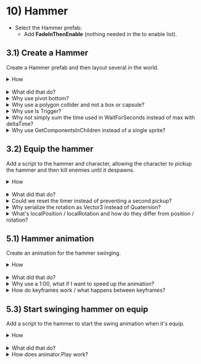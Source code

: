 # 10) Hammer


 - Select the Hammer prefab:
   - Add **FadeInThenEnable** (nothing needed in the to enable list).


## 3.1) Create a Hammer

Create a Hammer prefab and then layout several in the world.

<details><summary>How</summary>

 - Change the sprite's pivot to Bottom. We are using **Hammer**.
 - Add to the world and scale (to about .2).
 - Add a **PolygonCollider2D**:
   - Check Is Trigger.
 - Create a prefab.
 - Add several Hammers and lay them out for the level.

<br>Hammer blinks red before despawning:

 - Create script Components/Death/**DeathEffectFlash**:

```csharp
using System.Collections;
using UnityEngine;

public class DeathEffectFlash : DeathEffect
{
  [SerializeField]
  float lengthToFlashFor = 5;

  [SerializeField]
  float timePerColorChange = .75f;

  [SerializeField]
  float colorChangeTimeFactorPerFlash = .85f;

  public override float timeUntilObjectMayBeDestroyed
  {
    get
    {
      return lengthToFlashFor;
    }
  }

  public override void PlayDeathEffects()
  {
    StartCoroutine(FlashToDeath());
  }

  IEnumerator FlashToDeath()
  {
    SpriteRenderer[] spriteList 
      = GetComponentsInChildren<SpriteRenderer>();
    float timePassed = 0;
    bool isRed = false;
    while(timePassed < lengthToFlashFor)
    {
      SetColor(spriteList, isRed ? Color.red : Color.white);
      isRed = !isRed;

      yield return new WaitForSeconds(timePerColorChange);
      timePerColorChange = Mathf.Max(Time.deltaTime, timePerColorChange);
      timePassed += timePerColorChange;
      timePerColorChange *= colorChangeTimeFactorPerFlash;
    }
  }

  void SetColor(
    SpriteRenderer[] spriteList,
    Color color)
  {
    for(int i = 0; i < spriteList.Length; i++)
    {
      SpriteRenderer sprite = spriteList[i];
      sprite.color = color;
    }
  }
}
```

 - Add **DeathEffectFlash** to the hammer prefab, (it should automatically add DeathEffectManager as well).


<hr></details><br>
<details><summary>What did that do?</summary>

We sized the hammer to be about as large as the character.  You could go larger or smaller if you think that looks better.  

However we are using a polygon collider, which outlines the sprite art. In order for the hammer to kill an enemy later on, the hammer needs to make contact with the enemy before the character's body does.  If the hammer is too small, the character may start dying instead.

<img src="https://i.imgur.com/mfrIum0.png" width=300px /> 

3 were placed around the level.  Add as many as you'd like, but when positioning be sure that the hammer is in a location the player can get too.  It's frustrating for players if they see a hammer but can't ever reach it.

Picking up the hammer and killing enemies with it is covered in the next sections.


<br>Hammer blinks red before despawning:

DeathEffectFlash will start when another component triggers death on the GameObject (using DeathEffectManager).  Over a period of time the sprite will flash red faster and faster until the object dies.  

This is added to the hammer and the effect begins when SuicideIn's time completes.  When configuring the length of time a player has the hammer for, sum the SuicideIn time as well as the length to flash for configured in DeathEffectFlash.

The other fields in DeathEffectFlash may be used to control how quickly flash occurs as well as how it accelerates over time.  You could play with these values or modify the formula use in FlashToDeath to create your own effect.
<hr></details>
<details><summary>Why use pivot bottom?</summary>

We will be equipping the hammer on the character and have him swing.  Moving the pivot point to bottom sets it to approximately where the character will grip the hammer.  

When rotating the hammer for a swing, the bottom pivot causes the bottom of the handle to keep its position while the hammer's head swings.  The default middle pivot would create equal motion at the hammer's head and the base of the hammer's handle.

<img src="https://i.imgur.com/UUoyqJ3.gif" width=300px />

<hr></details>
<details><summary>Why use a polygon collider and not a box or capsule?</summary>

You could.  

The hammer's shape does not match either a Box or Capsule collider.  If you were to use one of those, the difference between the collider and the sprite art could be great enough that collisions in the game feel wrong.  e.g., you may miss picking up a hammer you thought you got or not kill an enemy you clearly hit.

The hammer's shape could be approximated well by using 2 box colliders.  A polygon collider does require more processing time, although not a significant difference, so this may be a potential optimization worth the tradeoff sacrificing some precision on collisions.  

<hr></details>
<details><summary>Why use Is Trigger?</summary>

When the character jumps for the hammer to pick it up, we do not want the character to bounce off of it.  The collider used on the hammer when the hammer is a pick up item shouldn't respond to anything expect equipping when the character touches it.  This is best achieved with 'Is Trigger'.

<hr></details>

<details><summary>Why not simply sum the time used in WaitForSeconds instead of max with deltaTime?</summary>

In the following example, we are requesting the coroutine sleep for a period of time:

```csharp
yield return new WaitForSeconds(timePerColorChange);
timePerColorChange = Mathf.Max(Time.deltaTime, timePerColorChange);
```

Unity does not make any guarantee that the amount of time before the coroutine resumes aligns with the wait time requested.  If we request a near zero time to wait, Unity will wait for a single frame -- we want to ensure that the effect progresses by at least that amount of time as well.

Additionally, this simplistic algorithm may drive the variable timePerColorChange to zero.  If that number got small enough, the loop would never terminate.  Ensuring that we progress by at least deltaTime each frame ensures that the loop will end.

Alternatively this method could be rewritten to use Time.timeSinceLevelLoaded.  With that we do not need to sum each iteration but instead can make decisions based off of the current time vs the time the effect began.

<hr></details>
<details><summary>Why use GetComponentsInChildren instead of a single sprite?</summary>

Flexibility.  Some use cases would work with GetComponent or GetComponentInChildren.  We get all the sprites in this GameObject and its children, and then update all so if something is composed of multiple sprites this script just works. 

<hr></details>

## 3.2) Equip the hammer

Add a script to the hammer and character, allowing the character to pickup the hammer and then kill enemies until it despawns.

<details><summary>How</summary>

 - Create script Components/Weapons/**WeaponHolder**:

```csharp
using UnityEngine;

public class WeaponHolder : MonoBehaviour
{
  public GameObject currentWeapon;
}
```

 - Add **WeaponHolder** to the Character.
 - Create script Components/Weapons/**Hammer**:

```csharp
using UnityEngine;

public class Hammer : MonoBehaviour
{
  [SerializeField]
  Vector2 positionWhenEquip = new Vector2(.214f, .17f);

  [SerializeField]
  Vector3 rotationWhenEquipInEuler = new Vector3(0, 0, -90);

  [SerializeField]
  MonoBehaviour[] componentListToEnableOnEquip;

  WeaponHolder currentHolder;

  protected void OnDestroy()
  {
    if(currentHolder != null)
    {
      currentHolder.currentWeapon = null;
    }
  }

  protected void OnTriggerEnter2D(
    Collider2D collision)
  {
    WeaponHolder holder = collision.GetComponent<WeaponHolder>();
    if(holder != null && currentHolder == null && holder.currentWeapon == null)
    {
      currentHolder = holder;
      currentHolder.currentWeapon = gameObject;

      transform.SetParent(currentHolder.transform);
      transform.localPosition = positionWhenEquip;
      transform.localRotation = Quaternion.Euler(rotationWhenEquipInEuler);

      for(int i = 0; i < componentListToEnableOnEquip.Length; i++)
      {
        MonoBehaviour component = componentListToEnableOnEquip[i];
        component.enabled = true;
      }
    }
  }
}
```

 - Select the Hammer prefab:
   - Add **SuicideIn**:
     - Time Till Death: 10
     - Disable the component.
   - Add **KillOnContactWith**:
     - Layers to kill: Enemy
     - Disable the component.
   - Add **Hammer**:
     - Add SuicideIn and KillOnContactWith components to the list 'To Enable On Equip'.
 - Select the SpikeBall prefab:
   - Add **DeathEffectSpawn**:
     - GameObject to spawn: the Explosion prefab

<hr></details><br>
<details><summary>What did that do?</summary>

We create a weapon holder component to ensure we don't hold more than one weapon at a time.  When the weapon despawns (i.e., OnDestroy), we free up the Character's weapon holder so it can pick up another.

When the character picks up a hammer, the hammer becomes a child of the Character GameObject.  The hammer is then given a local position and rotation which represents where to grip the hammer relative to the character's feet (because the character has a bottom pivot point).  

When the hammer is equip, a list of components are enabled.  We use use this to make the necessary changes to switch this from a pickup item to a limited time killing machine.  

 - SuicideIn creates a timer till despawn.
 - KillOnContactWith enables killing enemies, previously disabled because it would be usual for the hammer as a pickup item to kill passers by.

<hr></details>
<details><summary>Could we reset the timer instead of preventing a second pickup?</summary>

Yes, in fact that would better match how most games would implement this feature.  There are various ways, as always, to achieve this. For example when the character touches a second hammer, you could:

 - Destroy the first and then simply allow the second to play out.  However the animation of the hammer swing may visibly skip.
 - Reset the SuicideIn countdown and Destroy the second hammer.

<hr></details>
<details><summary>Why serialize the rotation as Vector3 instead of Quaternion?</summary>

Quaternions are confusing for people.  This is why the Transform rotation is modified in the Inspector as an Euler.  Unfortunately when you ask Unity to expose a Quaternion in the Inspector it appears as X, Y, Z, W and not the Euler X, Y, Z like they did for the Transform.

You could switch to Quaternion, and it would be slightly more performant that way.  But I recommend using Euler, in case you ever want to modify the rotation used.

<hr></details>
<details><summary>What's localPosition / localRotation and how do they differ from position / rotation?</summary>

When modifying the Transform position - you can do so with either .position or .localPosition.  When the GameObject is a child of another GameObject these methods differ; they do the same thing when the GameObject has no parent.

 - .position: Sets the Transform position so that the GameObject appears at that location after considering the parent's Transform (position, rotation, and scale).
 - .localPosition: Sets the Transform position to the value specified.  If the GameObject has a parent, the parent's Transform will impact the final position you see in the scene.

<hr></details>


## 5.1) Hammer animation 

Create an animation for the hammer swinging.

<details><summary>How</summary>

 - Open menu Window -> Animation.
 - Select a Hammer.
 - Click create, save as Animations/**HammerSwing**.anim

<img src="https://i.imgur.com/Kokz29S.png" width=300px />

 - Click the red record button.

<img src="https://i.imgur.com/bha8EJC.png" width=150px />

 - Modify the rotation, then set it back to 0, creating a keyframe for the default rotation.
 - Double click under 1:00 to create another keyframe.

<img src="https://i.imgur.com/ZVNovlp.png" width=300px />

 - Switch the current time position (the white line) to 0:10.
 - Change rotation to (0, 0, -90).
 - Click record to stop recording.

<hr></details><br>
<details><summary>What did that do?</summary>

We created an animation for the Hammer, which automatically created the Animator Controller and a default state to play that animation.

If you hit play now, the hammer will be swinging in place.  In the next couple sections we will change this to trigger the animation at the right time.

<hr></details>
<details><summary>Why use a 1:00, what if I want to speed up the animation?</summary>

Unity offers a few different ways you could speed up an animation.  They are all valid, use what you are comfortable with. 

I prefer to get the sequence and relative timing for animation correct using the Animation timeline, and then using the Animator Controller state to modify the playback speed for that animation.  As animations get more complex, making updates to the animation timeline is more tedious which is why I prefer using the 'speed' field.

<hr></details>
<details><summary>How do keyframes work / what happens between keyframes?</summary>

A keyframe is a datapoint on the timeline.  Between each keyframe, Unity will smoothly transition from the previous keyframe to the next.  If you open the "Curves" tab you can see a graph showing how this transition occurs, and you make make modifications there directly.

<hr></details>

## 5.3) Start swinging hammer on equip

Add a script to the hammer to start the swing animation when it's equip.

<details><summary>How</summary>

Stop swinging by default:

 - Select a Hammer.
 - Open menu Window -> Animator.
   - Right click -> Create State -> Empty.  
   - Select the box which appeared and in the Inspector name it "Idle".
   - Right click "Idle" and 'Set as Layer Default State'.


 - Create script Components/Effects/**PlayAnimationOnEnable**:

```csharp
using UnityEngine;

[RequireComponent(typeof(Animator))]
public class PlayAnimationOnEnable : MonoBehaviour
{
  [SerializeField]
  string animationToPlay;

  Animator animator;

  protected void Awake()
  {
    animator = GetComponent<Animator>();
  }

  protected void OnEnable()
  {
    animator.Play(animationToPlay);
  }
}
```

 - Select the Hammer prefab:
   - Add **PlayAnimationOnEnable**.
     - Animation to play: "HammerSwing"
     - Disable the PlayAnimationOnEnable component.
   - Add the PlayAnimationOnEnable component to the Hammer component's 'To Enable' list.

<hr></details><br>
<details><summary>What did that do?</summary>

An Animator Controller always requires at least one state be active. We created a state which does nothing and made that the default so the hammer does not move until another component switches the state to HammerSwing, starting the animation.

When the Hammer component is touched by the Character, it will enable the PlayAnimationOnEnable component which starts the swing animation.  

<hr></details>
<details><summary>How does animator.Play work?</summary>

Calling Play on the animator will interrupt the current animation, if there is one, and start playing the one requested.  You pass the name of the Animator State from its Animator Controller, which in turn has a reference to the animation clip to play.  Any parameters defined in the animator state apply, including Speed.

<hr></details>

